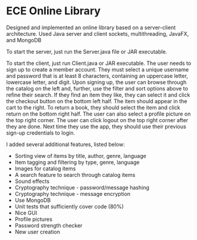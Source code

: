 # ECE Online Library

Designed and implemented an online library based on a server-client architecture. Used Java server and client sockets, multithreading, JavaFX, and MongoDB 

To start the server, just run the Server.java file or JAR executable. 

To start the client, just run Client.java or JAR executable. The user needs to sign up to create a member account. They must select a unique username and password that is at least 8 characters, containing an uppercase letter, lowercase letter, and digit. Upon signing up, the user can browse through the catalog on the left and, further, use the filter and sort options above to refine their search. If they find an item they like, they can select it and click the checkout button on the bottom left half. The item should appear in the cart to the right. To return a book, they should select the item and click return on the bottom right half. The user can also select a profile picture on the top right corner. The user can click logout on the top right corner after they are done. Next time they use the app, they should use their previous sign-up credentials to login. 

I added several additional features, listed below:
- Sorting view of items by title, author, genre, language
- Item tagging and filtering by type, genre, language
- Images for catalog items
- A search feature to search through catalog items
- Sound effects
- Cryptography technique - password/message hashing
- Cryptography technique - message encryption
- Use MongoDB
- Unit tests that sufficiently cover code (80%)
- Nice GUI
- Profile pictures
- Password strength checker
- New user creation
